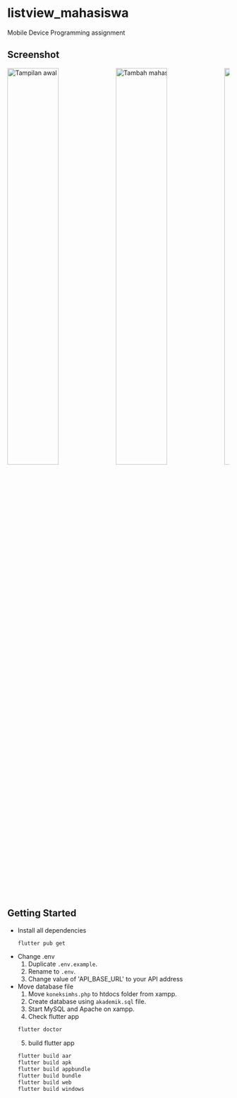 # listview_mahasiswa
Mobile Device Programming assignment

## Screenshot
<div style="overflow-x: auto; white-space: nowrap;">
  <img src="https://github.com/user-attachments/assets/1d40466b-aca3-4c0c-a5fc-00ac1d804130" alt="Tampilan awal" width="48%" style="display: inline-block;"/>
  <img src="https://github.com/user-attachments/assets/db79621a-a62a-4ce0-a0d6-3dfa6dc2bcf0" alt="Tambah mahasiswa" width="48%" style="display: inline-block;"/>
  <img src="https://github.com/user-attachments/assets/377e500e-460f-4065-9636-a17c3318c628" alt="Ubah mahasiswa" width="48%" style="display: inline-block;"/>
  <img src="https://github.com/user-attachments/assets/85251fea-5fcb-4d5d-9ed4-9cb32af955a9" alt="Detail mahasiswa" width="48%" style="display: inline-block;"/>
  <img src="https://github.com/user-attachments/assets/bfbc8462-f63a-426e-ac31-a2a2d15af0f0" alt="Hapus mahasiswa" width="48%" style="display: inline-block;"/>
</div>

## Getting Started
- Install all dependencies
  ```bash
  flutter pub get
  ```
- Change .env  
  1. Duplicate `.env.example`.
  2. Rename to `.env`.
  3. Change value of 'API_BASE_URL' to your API address
- Move database file
  1. Move `koneksimhs.php` to htdocs folder from xampp.
  2. Create database using `akademik.sql` file.
  3. Start MySQL and Apache on xampp.
  4. Check flutter app
    ```bash
    flutter doctor
    ```
  5. build flutter app
    ```bash
    flutter build aar
    flutter build apk
    flutter build appbundle
    flutter build bundle
    flutter build web
    flutter build windows
    ```